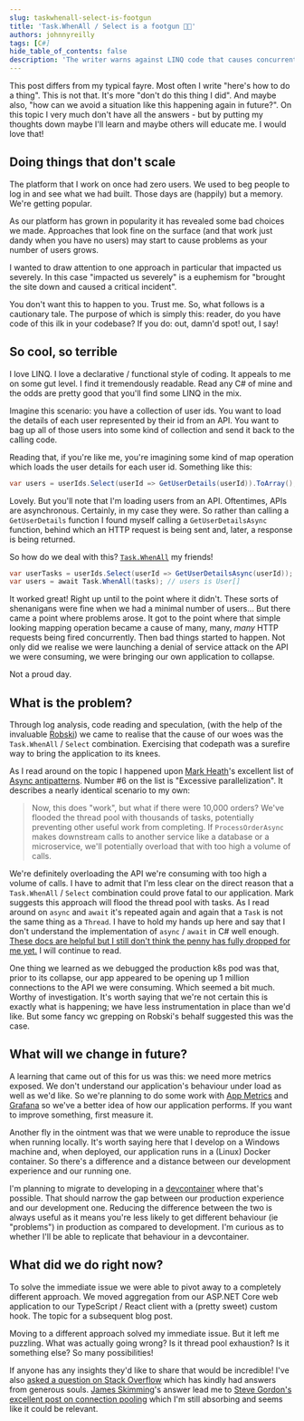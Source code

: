 ```yaml
---
slug: taskwhenall-select-is-footgun
title: 'Task.WhenAll / Select is a footgun 👟🔫'
authors: johnnyreilly
tags: [C#]
hide_table_of_contents: false
description: 'The writer warns against LINQ code that causes concurrent API requests and shares plans for better metrics and a development container.'
---
```


This post differs from my typical fayre. Most often I write "here's how to do a thing". This is not that. It's more "don't do this thing I did". And maybe also, "how can we avoid a situation like this happening again in future?". On this topic I very much don't have all the answers - but by putting my thoughts down maybe I'll learn and maybe others will educate me. I would love that!

<!--truncate-->

## Doing things that don't scale

The platform that I work on once had zero users. We used to beg people to log in and see what we had built. Those days are (happily) but a memory. We're getting popular.

As our platform has grown in popularity it has revealed some bad choices we made. Approaches that look fine on the surface (and that work just dandy when you have no users) may start to cause problems as your number of users grows.

I wanted to draw attention to one approach in particular that impacted us severely. In this case "impacted us severely" is a euphemism for "brought the site down and caused a critical incident".

You don't want this to happen to you. Trust me. So, what follows is a cautionary tale. The purpose of which is simply this: reader, do you have code of this ilk in your codebase? If you do: out, damn'd spot! out, I say!

## So cool, so terrible

I love LINQ. I love a declarative / functional style of coding. It appeals to me on some gut level. I find it tremendously readable. Read any C# of mine and the odds are pretty good that you'll find some LINQ in the mix.

Imagine this scenario: you have a collection of user ids. You want to load the details of each user represented by their id from an API. You want to bag up all of those users into some kind of collection and send it back to the calling code.

Reading that, if you're like me, you're imagining some kind of map operation which loads the user details for each user id. Something like this:

```cs
var users = userIds.Select(userId => GetUserDetails(userId)).ToArray(); // users is User[]
```

Lovely. But you'll note that I'm loading users from an API. Oftentimes, APIs are asynchronous. Certainly, in my case they were. So rather than calling a `GetUserDetails` function I found myself calling a `GetUserDetailsAsync` function, behind which an HTTP request is being sent and, later, a response is being returned.

So how do we deal with this? [`Task.WhenAll`](https://docs.microsoft.com/en-us/dotnet/api/system.threading.tasks.task.whenall?view=netcore-3.1#System_Threading_Tasks_Task_WhenAll__1_System_Collections_Generic_IEnumerable_System_Threading_Tasks_Task___0___) my friends!

```cs
var userTasks = userIds.Select(userId => GetUserDetailsAsync(userId));
var users = await Task.WhenAll(tasks); // users is User[]
```

It worked great! Right up until to the point where it didn't. These sorts of shenanigans were fine when we had a minimal number of users... But there came a point where problems arose. It got to the point where that simple looking mapping operation became a cause of many, many, _many_ HTTP requests being fired concurrently. Then bad things started to happen. Not only did we realise we were launching a denial of service attack on the API we were consuming, we were bringing our own application to collapse.

Not a proud day.

## What is the problem?

Through log analysis, code reading and speculation, (with the help of the invaluable [Robski](https://www.linkedin.com/in/robert-grzankowski-53618114)) we came to realise that the cause of our woes was the `Task.WhenAll` / `Select` combination. Exercising that codepath was a surefire way to bring the application to its knees.

As I read around on the topic I happened upon [Mark Heath](https://www.twitter.com/mark_heath)'s excellent list of [Async antipatterns](https://markheath.net/post/async-antipatterns). Number #6 on the list is "Excessive parallelization". It describes a nearly identical scenario to my own:

> Now, this does "work", but what if there were 10,000 orders? We've flooded the thread pool with thousands of tasks, potentially preventing other useful work from completing. If `ProcessOrderAsync` makes downstream calls to another service like a database or a microservice, we'll potentially overload that with too high a volume of calls.

We're definitely overloading the API we're consuming with too high a volume of calls. I have to admit that I'm less clear on the direct reason that a `Task.WhenAll` / `Select` combination could prove fatal to our application. Mark suggests this approach will flood the thread pool with tasks. As I read around on `async` and `await` it's repeated again and again that a `Task` is not the same thing as a `Thread`. I have to hold my hands up here and say that I don't understand the implementation of `async` / `await` in C# well enough. [These docs are helpful but I still don't think the penny has fully dropped for me yet.](https://docs.microsoft.com/en-us/dotnet/standard/async-in-depth#deeper-dive-into-tasks-for-an-io-bound-operation) I will continue to read.

One thing we learned as we debugged the production k8s pod was that, prior to its collapse, our app appeared to be opening up 1 million connections to the API we were consuming. Which seemed a bit much. Worthy of investigation. It's worth saying that we're not certain this is exactly what is happening; we have less instrumentation in place than we'd like. But some fancy wc grepping on Robski's behalf suggested this was the case.

## What will we change in future?

A learning that came out of this for us was this: we need more metrics exposed. We don't understand our application's behaviour under load as well as we'd like. So we're planning to do some work with [App Metrics](https://www.app-metrics.io/) and [Grafana](https://grafana.com/) so we've a better idea of how our application performs. If you want to improve something, first measure it.

Another fly in the ointment was that we were unable to reproduce the issue when running locally. It's worth saying here that I develop on a Windows machine and, when deployed, our application runs in a (Linux) Docker container. So there's a difference and a distance between our development experience and our running one.

I'm planning to migrate to developing in a [devcontainer](https://code.visualstudio.com/docs/remote/containers) where that's possible. That should narrow the gap between our production experience and our development one. Reducing the difference between the two is always useful as it means you're less likely to get different behaviour (ie "problems") in production as compared to development. I'm curious as to whether I'll be able to replicate that behaviour in a devcontainer.

## What did we do right now?

To solve the immediate issue we were able to pivot away to a completely different approach. We moved aggregation from our ASP.NET Core web application to our TypeScript / React client with a (pretty sweet) custom hook. The topic for a subsequent blog post.

Moving to a different approach solved my immediate issue. But it left me puzzling. What was actually going wrong? Is it thread pool exhaustion? Is it something else? So many possibilities!

If anyone has any insights they'd like to share that would be incredible! I've also [asked a question on Stack Overflow](https://stackoverflow.com/questions/62490098/task-whenall-with-select-is-a-footgun-but-why/62490705) which has kindly had answers from generous souls. [James Skimming](https://twitter.com/jamesskimming)'s answer lead me to [Steve Gordon's excellent post on connection pooling](https://www.stevejgordon.co.uk/httpclient-connection-pooling-in-dotnet-core) which I'm still absorbing and seems like it could be relevant.
